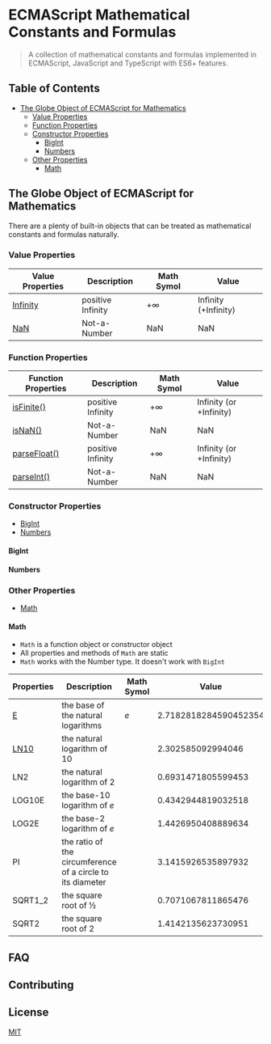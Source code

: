 # ECMAScript Mathematical Constants and Formulas

> A collection of mathematical constants and formulas implemented in ECMAScript, JavaScript and TypeScript with ES6+ features.

## Table of Contents

- [The Globe Object of ECMAScript for Mathematics](#the-globe-object-of-ecmascript-for-mathematics)
  - [Value Properties](#value-properties)
  - [Function Properties](#function-properties)
  - [Constructor Properties](#constructor-properties)
    - [BigInt](#bigint)
    - [Numbers](#numbers)
  - [Other Properties](#other-properties)
    - [Math](#math)

## The Globe Object of ECMAScript for Mathematics

There are a plenty of built-in objects that can be treated as mathematical constants and formulas naturally.

### Value Properties

| Value Properties | Description       | Math Symol | Value                |
| ---------------- | ----------------- | ---------- | -------------------- |
| [Infinity]()     | positive Infinity | +∞         | Infinity (+Infinity) |
| [NaN]()          | Not-a-Number      | NaN        | NaN                  |

### Function Properties

| Function Properties | Description       | Math Symol | Value                   |
| ------------------- | ----------------- | ---------- | ----------------------- |
| [isFinite()]()      | positive Infinity | +∞         | Infinity (or +Infinity) |
| [isNaN()]()         | Not-a-Number      | NaN        | NaN                     |
| [parseFloat()]()    | positive Infinity | +∞         | Infinity (or +Infinity) |
| [parseInt()]()      | Not-a-Number      | NaN        | NaN                     |

### Constructor Properties

- [BigInt]()
- [Numbers]()

#### BigInt

#### Numbers

### Other Properties

- [Math]()

#### Math

- `Math` is a function object or constructor object
- All properties and methods of `Math` are static
- `Math` works with the Number type. It doesn't work with `BigInt`

| Properties                                     | Description                                                | Math Symol   | Value                 |
| ---------------------------------------------- | ---------------------------------------------------------- | ------------ | --------------------- |
| [E](https://tc39.es/ecma262/#sec-math.e)       | the base of the natural logarithms                         | <var>e</var> | 2.7182818284590452354 |
| [LN10](https://tc39.es/ecma262/#sec-math.ln10) | the natural logarithm of 10                                |              | 2.302585092994046     |
| LN2                                            | the natural logarithm of 2                                 |              | 0.6931471805599453    |
| LOG10E                                         | the base-10 logarithm of <var>e</var>                      |              | 0.4342944819032518    |
| LOG2E                                          | the base-2 logarithm of <var>e</var>                       |              | 1.4426950408889634    |
| PI                                             | the ratio of the circumference of a circle to its diameter |              | 3.1415926535897932    |
| SQRT1_2                                        | the square root of ½                                       |              | 0.7071067811865476    |
| SQRT2                                          | the square root of 2                                       |              | 1.4142135623730951    |

## FAQ

## Contributing

## License

[MIT](https://github.com/shenlu89/es-math/blob/main/LICENSE)
